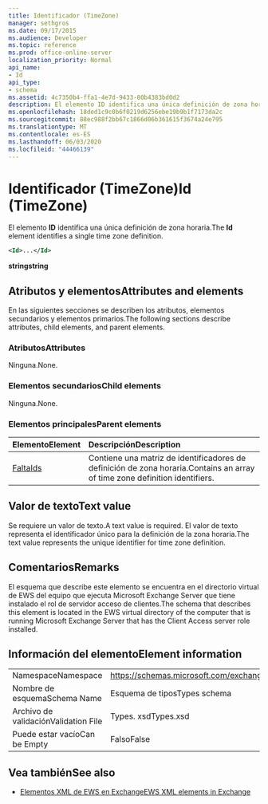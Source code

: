 ```yaml
---
title: Identificador (TimeZone)
manager: sethgros
ms.date: 09/17/2015
ms.audience: Developer
ms.topic: reference
ms.prod: office-online-server
localization_priority: Normal
api_name:
- Id
api_type:
- schema
ms.assetid: 4c7350b4-ffa1-4e7d-9433-80b4383bd0d2
description: El elemento ID identifica una única definición de zona horaria.
ms.openlocfilehash: 18ded1c9c0b6f0219d6256ebe19b9b1f7173da2c
ms.sourcegitcommit: 88ec988f2bb67c1866d06b361615f3674a24e795
ms.translationtype: MT
ms.contentlocale: es-ES
ms.lasthandoff: 06/03/2020
ms.locfileid: "44466139"
---
```

# <a name="id-timezone"></a><span data-ttu-id="9af7f-103">Identificador (TimeZone)</span><span class="sxs-lookup"><span data-stu-id="9af7f-103">Id (TimeZone)</span></span>

<span data-ttu-id="9af7f-104">El elemento **ID** identifica una única definición de zona horaria.</span><span class="sxs-lookup"><span data-stu-id="9af7f-104">The **Id** element identifies a single time zone definition.</span></span> 
  
```xml
<Id>...</Id>
```

 <span data-ttu-id="9af7f-105">**string**</span><span class="sxs-lookup"><span data-stu-id="9af7f-105">**string**</span></span>
## <a name="attributes-and-elements"></a><span data-ttu-id="9af7f-106">Atributos y elementos</span><span class="sxs-lookup"><span data-stu-id="9af7f-106">Attributes and elements</span></span>

<span data-ttu-id="9af7f-107">En las siguientes secciones se describen los atributos, elementos secundarios y elementos primarios.</span><span class="sxs-lookup"><span data-stu-id="9af7f-107">The following sections describe attributes, child elements, and parent elements.</span></span>
  
### <a name="attributes"></a><span data-ttu-id="9af7f-108">Atributos</span><span class="sxs-lookup"><span data-stu-id="9af7f-108">Attributes</span></span>

<span data-ttu-id="9af7f-109">Ninguna.</span><span class="sxs-lookup"><span data-stu-id="9af7f-109">None.</span></span>
  
### <a name="child-elements"></a><span data-ttu-id="9af7f-110">Elementos secundarios</span><span class="sxs-lookup"><span data-stu-id="9af7f-110">Child elements</span></span>

<span data-ttu-id="9af7f-111">Ninguna.</span><span class="sxs-lookup"><span data-stu-id="9af7f-111">None.</span></span>
  
### <a name="parent-elements"></a><span data-ttu-id="9af7f-112">Elementos principales</span><span class="sxs-lookup"><span data-stu-id="9af7f-112">Parent elements</span></span>

|<span data-ttu-id="9af7f-113">**Elemento**</span><span class="sxs-lookup"><span data-stu-id="9af7f-113">**Element**</span></span>|<span data-ttu-id="9af7f-114">**Descripción**</span><span class="sxs-lookup"><span data-stu-id="9af7f-114">**Description**</span></span>|
|:-----|:-----|
|[<span data-ttu-id="9af7f-115">Falta</span><span class="sxs-lookup"><span data-stu-id="9af7f-115">Ids</span></span>](ids.md) <br/> |<span data-ttu-id="9af7f-116">Contiene una matriz de identificadores de definición de zona horaria.</span><span class="sxs-lookup"><span data-stu-id="9af7f-116">Contains an array of time zone definition identifiers.</span></span>  <br/> |
   
## <a name="text-value"></a><span data-ttu-id="9af7f-117">Valor de texto</span><span class="sxs-lookup"><span data-stu-id="9af7f-117">Text value</span></span>

<span data-ttu-id="9af7f-118">Se requiere un valor de texto.</span><span class="sxs-lookup"><span data-stu-id="9af7f-118">A text value is required.</span></span> <span data-ttu-id="9af7f-119">El valor de texto representa el identificador único para la definición de la zona horaria.</span><span class="sxs-lookup"><span data-stu-id="9af7f-119">The text value represents the unique identifier for time zone definition.</span></span>
  
## <a name="remarks"></a><span data-ttu-id="9af7f-120">Comentarios</span><span class="sxs-lookup"><span data-stu-id="9af7f-120">Remarks</span></span>

<span data-ttu-id="9af7f-121">El esquema que describe este elemento se encuentra en el directorio virtual de EWS del equipo que ejecuta Microsoft Exchange Server que tiene instalado el rol de servidor acceso de clientes.</span><span class="sxs-lookup"><span data-stu-id="9af7f-121">The schema that describes this element is located in the EWS virtual directory of the computer that is running Microsoft Exchange Server that has the Client Access server role installed.</span></span>
  
## <a name="element-information"></a><span data-ttu-id="9af7f-122">Información del elemento</span><span class="sxs-lookup"><span data-stu-id="9af7f-122">Element information</span></span>

|||
|:-----|:-----|
|<span data-ttu-id="9af7f-123">Namespace</span><span class="sxs-lookup"><span data-stu-id="9af7f-123">Namespace</span></span>  <br/> |https://schemas.microsoft.com/exchange/services/2006/types  <br/> |
|<span data-ttu-id="9af7f-124">Nombre de esquema</span><span class="sxs-lookup"><span data-stu-id="9af7f-124">Schema Name</span></span>  <br/> |<span data-ttu-id="9af7f-125">Esquema de tipos</span><span class="sxs-lookup"><span data-stu-id="9af7f-125">Types schema</span></span>  <br/> |
|<span data-ttu-id="9af7f-126">Archivo de validación</span><span class="sxs-lookup"><span data-stu-id="9af7f-126">Validation File</span></span>  <br/> |<span data-ttu-id="9af7f-127">Types. xsd</span><span class="sxs-lookup"><span data-stu-id="9af7f-127">Types.xsd</span></span>  <br/> |
|<span data-ttu-id="9af7f-128">Puede estar vacío</span><span class="sxs-lookup"><span data-stu-id="9af7f-128">Can be Empty</span></span>  <br/> |<span data-ttu-id="9af7f-129">Falso</span><span class="sxs-lookup"><span data-stu-id="9af7f-129">False</span></span>  <br/> |
   
## <a name="see-also"></a><span data-ttu-id="9af7f-130">Vea también</span><span class="sxs-lookup"><span data-stu-id="9af7f-130">See also</span></span>



- [<span data-ttu-id="9af7f-131">Elementos XML de EWS en Exchange</span><span class="sxs-lookup"><span data-stu-id="9af7f-131">EWS XML elements in Exchange</span></span>](ews-xml-elements-in-exchange.md)

